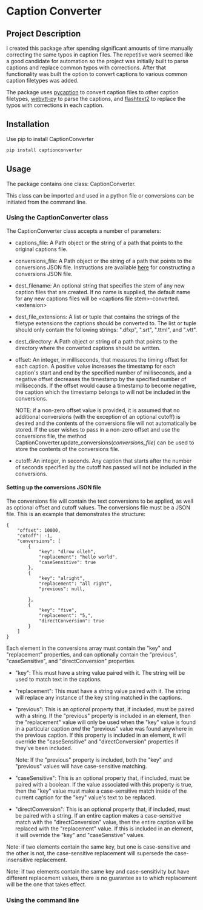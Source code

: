 # Caption Converter

## Project Description
I created this package after spending significant amounts of time manually correcting the same typos in caption files. The repetitive work seemed like a good candidate for automation so the project was initially built to parse captions and replace common typos with corrections. After that functionality was built the option to convert captions to various common caption filetypes was added.

The package uses [pycaption](https://pypi.org/project/pycaption/) to convert caption files to other caption filetypes, [webvtt-py](https://pypi.org/project/webvtt-py/) to parse the captions, and [flashtext2](https://pypi.org/project/flashtext2/) to replace the typos with corrections in each caption.

## Installation
Use pip to install CaptionConverter

```bash
pip install captionconverter
```

## Usage
The package contains one class: CaptionConverter.

This class can be imported and used in a python file or conversions can be initiated from the command line.



### Using the CaptionConverter class
The CaptionConverter class accepts a number of parameters:
- captions_file: A Path object or the string of a path that points to the original captions file.
- conversions_file: A Path object or the string of a path that points to the conversions JSON file. Instructions are available [here](#setting-up-the-conversions-json-file) for constructing a conversions JSON file.

- dest_filename: An optional string that specifies the stem of any new caption files that are created. If no name is supplied, the default name for any new captions files will be &lt;captions file stem&gt;-converted.&lt;extension&gt;

- dest_file_extensions: A list or tuple that contains the strings of the filetype extensions the captions should be converted to. The list or tuple should only contain the following strings: ".dfxp", ".srt", ".ttml", and ".vtt".

- dest_directory: A Path object or string of a path that points to the directory where the converted captions should be written.

- offset: An integer, in milliseconds, that measures the timing offset for each caption. A positive value increases the timestamp for each caption's start and end by the specified number of milliseconds, and a negative offset decreases the timestamp by the specified number of milliseconds. If the offset would cause a timestamp to become negative, the caption which the timestamp belongs to will not be included in the conversions. 

    NOTE: if a non-zero offset value is provided, it is assumed that no additional conversions (with the exception of an optional cutoff) is desired and the contents of the conversions file will not automatically be stored. If the user wishes to pass in a non-zero offset and use the conversions file, the method CaptionConverter.update_conversions(*conversions_file*) can be used to store the contents of the conversions file.

- cutoff: An integer, in seconds. Any caption that starts after the number of seconds specified by the cutoff has passed will not be included in the conversions.

#### Setting up the conversions JSON file
The conversions file will contain the text conversions to be applied, as well as optional offset and cutoff values. The conversions file must be a JSON file. This is an example that demonstrates the structure:
```
{
    "offset": 10000,
    "cutoff": -1, 
    "conversions": [
        {
            "key": "dlrow olleh",
            "replacement": "hello world",
            "caseSensitive": true
        },
        {
            "key": "alright",
            "replacement": "all right",
            "previous": null,
            
        },
        {
            "key": "five",
            "replacement": "5,",
            "directConversion": true
        }
    ]
}
```

Each element in the conversions array must contain the "key" and "replacement" properties, and can optionally contain the "previous", "caseSensitive", and "directConversion" properties.

- "key": This must have a string value paired with it. The string will be used to match text in the captions.

- "replacement": This must have a string value paired with it. The string will replace any instance of the key string matched in the captions.

- "previous": This is an optional property that, if included, must be paired with a string. If the "previous" property is included in an element, then the "replacement" value will only be used when the "key" value is found in a particular caption *and* the "previous" value was found anywhere in the previous caption. If this property is included in an element, it will override the "caseSensitive" and "directConversion" properties if they've been included.

    Note: If the "previous" property is included, both the "key" and "previous" values will have case-sensitive matching.

- "caseSensitive": This is an optional property that, if included, must be paired with a boolean. If the value associated with this property is true, then the "key" value must make a case-sensitive match inside of the current caption for the "key" value's text to be replaced.

- "directConversion": This is an optional property that, if included, must be paired with a string. If an entire caption makes a case-sensitive match with the "directConversion" value, then the entire caption will be replaced with the "replacement" value. If this is included in an element, it will override the "key" and "caseSenstive" values.


Note: if two elements contain the same key, but one is case-sensitive and the other is not, the case-sensitive replacement will supersede the case-insensitive replacement.

Note: if two elements contain the same key and case-sensitivity but have different replacement values, there is no guarantee as to which replacement will be the one that takes effect.


### Using the command line

